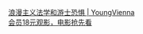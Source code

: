   
[浪漫主义法学和游士恐惧 | YoungVienna](http://www.dianyue.me/archives/369/y9ozb196ahp1atxl/)  
[会员18元观影，电影抢先看](http://www.dianyue.me/archives/350/lapzp2ejkhqdtxde/)
